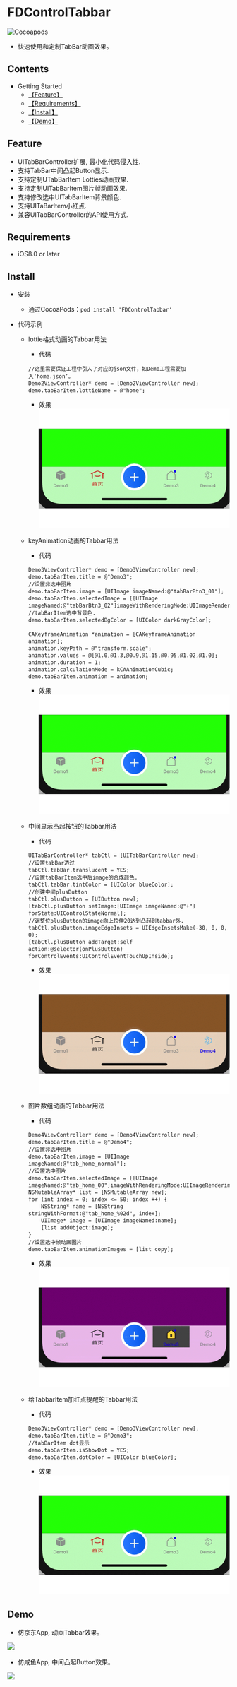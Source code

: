 <!--![(logo)](http://images.cnitblog.com/blog2015/497279/201505/051004492043385.png)-->



# FDControlTabbar

![Cocoapods](https://img.shields.io/cocoapods/v/FDControlTabbar.svg)

* 快速使用和定制TabBar动画效果。

## Contents

* Getting Started
	* [【Feature】](#Feature)
	* [【Requirements】](#Requirements)
	* [【Install】](#Install)
	* [【Demo】](#Demo)
	

	
## <a id="Feature"></a>Feature

* UITabBarController扩展, 最小化代码侵入性.
* 支持TabBar中间凸起Button显示.
* 支持定制UTabBarItem Lotties动画效果.
* 支持定制UITabBarItem图片帧动画效果.
* 支持修改选中UITabBarItem背景颜色.
* 支持UITaBarItem小红点.
* 兼容UITabBarController的API使用方式.

## <a id="Requirements"></a>Requirements
* iOS8.0 or later

## <a id="Install"></a>Install
* 安装 
	* 通过CocoaPods：`pod install 'FDControlTabbar'`

	<!--等支持Carthage后，开放这部分内容>
	<!--* Installation with [Carthage](https://github.com/Carthage/Carthage)：`github "FiveDay/FDControlTabbar"`-->

* 代码示例
	* lottie格式动画的Tabbar用法
		* 代码
	
		```
		//这里需要保证工程中引入了对应的json文件，如Demo工程需要加入‘home.json’。
		Demo2ViewController* demo = [Demo2ViewController new];
		demo.tabBarItem.lottieName = @"home";
		```
		* 效果
			![Alt Text](https://github.com/znkd/OpenSourcesProjectResource/blob/master/FDControlTabbar/Demo2Gif.gif?raw=true) 
	* keyAnimation动画的Tabbar用法
		* 代码
		
		```
		Demo3ViewController* demo = [Demo3ViewController new];
		demo.tabBarItem.title = @"Demo3";
		//设置非选中图片
		demo.tabBarItem.image = [UIImage imageNamed:@"tabBarBtn3_01"];
		demo.tabBarItem.selectedImage = [[UIImage imageNamed:@"tabBarBtn3_02"]imageWithRenderingMode:UIImageRenderingModeAlwaysOriginal];
		//tabBarItem选中背景色.
		demo.tabBarItem.selectedBgColor = [UIColor darkGrayColor];
		
		CAKeyframeAnimation *animation = [CAKeyframeAnimation animation];
		animation.keyPath = @"transform.scale";
		animation.values = @[@1.0,@1.3,@0.9,@1.15,@0.95,@1.02,@1.0];
		animation.duration = 1;
		animation.calculationMode = kCAAnimationCubic;
		demo.tabBarItem.animation = animation;
		```
		* 效果
			![](https://github.com/znkd/OpenSourcesProjectResource/blob/master/FDControlTabbar/Demo3Gif.gif?raw=true)
	* 中间显示凸起按钮的Tabbar用法
		* 代码
		
		```
		UITabBarController* tabCtl = [UITabBarController new];
	    //设置tabBar透过
	    tabCtl.tabBar.translucent = YES;
	    //设置tabBarItem选中后image的合成颜色.
	    tabCtl.tabBar.tintColor = [UIColor blueColor];
	    //创建中间plusButton
	    tabCtl.plusButton = [UIButton new];
	    [tabCtl.plusButton setImage:[UIImage imageNamed:@"+"] forState:UIControlStateNormal];
	    //调整位plusButton的image向上拉伸20达到凸起到tabbar外.
	    tabCtl.plusButton.imageEdgeInsets = UIEdgeInsetsMake(-30, 0, 0, 0);
	    [tabCtl.plusButton addTarget:self action:@selector(onPlusButton) forControlEvents:UIControlEventTouchUpInside];
		```
		* 效果
			![](https://github.com/znkd/OpenSourcesProjectResource/blob/master/FDControlTabbar/BigButtonGif.gif?raw=true)
	
	* 图片数组动画的Tabbar用法
		* 代码
		
		```
		Demo4ViewController* demo = [Demo4ViewController new];
	    demo.tabBarItem.title = @"Demo4";
	    //设置非选中图片
	    demo.tabBarItem.image = [UIImage imageNamed:@"tab_home_normal"];
	    //设置选中图片
	    demo.tabBarItem.selectedImage = [[UIImage imageNamed:@"tab_home_00"]imageWithRenderingMode:UIImageRenderingModeAlwaysOriginal];
	    NSMutableArray* list = [NSMutableArray new];
	    for (int index = 0; index <= 50; index ++) {
	        NSString* name = [NSString stringWithFormat:@"tab_home_%02d", index];
	        UIImage* image = [UIImage imageNamed:name];
	        [list addObject:image];
	    }
	    //设置选中帧动画图片
	    demo.tabBarItem.animationImages = [list copy];
		```
		* 效果
			![](https://github.com/znkd/OpenSourcesProjectResource/blob/master/FDControlTabbar/Demo4Gif.gif?raw=true)
	* 给TabbarItem加红点提醒的Tabbar用法
		* 代码
		 
		```
		Demo3ViewController* demo = [Demo3ViewController new];
	    demo.tabBarItem.title = @"Demo3";
	    //tabBarItem dot显示
	    demo.tabBarItem.isShowDot = YES;
	    demo.tabBarItem.dotColor = [UIColor blueColor];
		```
		* 效果
			![](https://github.com/znkd/OpenSourcesProjectResource/blob/master/FDControlTabbar/Demo3Gif.gif?raw=true)

## <a id="Demo"></a>Demo

* 仿京东App, 动画Tabbar效果。

![](https://github.com/FiveDay/FDControlTabbar/blob/master/jd1.gif?raw=true)


* 仿咸鱼App, 中间凸起Button效果。

![](https://github.com/FiveDay/FDControlTabbar/blob/master/xy1.gif?raw=true)


